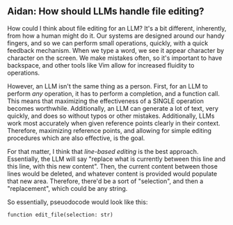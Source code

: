Aidan: How should LLMs handle file editing?
---
How could I think about file editing for an LLM? It's a bit different, inherently, from how a human might do it. Our systems are designed around our handy fingers, and so we can perform small operations, quickly, with a quick feedback mechanism. When we type a word, we see it appear character by character on the screen. We make mistakes often, so it's important to have backspace, and other tools like Vim allow for increased fluidity to operations.

However, an LLM isn't the same thing as a person. First, for an LLM to perform *any* operation, it has to perform a completion, and a function call. This means that maximizing the effectiveness of a SINGLE operation becomes worthwhile. Additionally, an LLM can generate a lot of text, very quickly, and does so without typos or other mistakes. Additionally, LLMs work most accurately when given reference points clearly in their context. Therefore, maximizing reference points, and allowing for simple editing procedures which are also effective, is the goal.

For that matter, I think that *line-based editing* is the best approach. Essentially, the LLM will say "replace what is currently between this line and this line, with this new content". Then, the current content between those lines would be deleted, and whatever content is provided would populate that new area. Therefore, there'd be a sort of "selection", and then a "replacement", which could be any string.

So essentially, pseuodocode would look like this:

```
function edit_file(selection: str)

```
